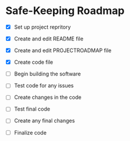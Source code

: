 # Safe-Keeping Roadmap

- [X] Set up project repritory
- [X] Create and edit README file
- [X] Create and edit PROJECTROADMAP file
- [X] Create code file
- [ ] Begin building the software
- [ ] Test code for any issues
- [ ] Create changes in the code
- [ ] Test final code
- [ ] Create any final changes
- [ ] Finalize code

